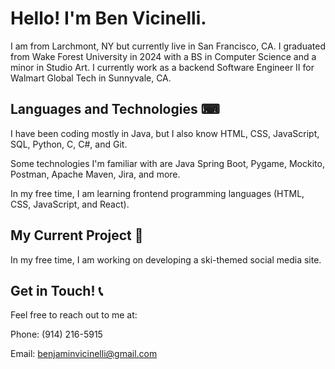 # Hello! I'm Ben Vicinelli.

I am from Larchmont, NY but currently live in San Francisco, CA. I graduated from Wake Forest University in 2024 with a BS in Computer Science and a minor in Studio Art. I currently work as a backend Software Engineer II for Walmart Global Tech in Sunnyvale, CA.

## Languages and Technologies ⌨

I have been coding mostly in Java, but I also know HTML, CSS, JavaScript, SQL, Python, C, C#, and Git.

Some technologies I'm familiar with are Java Spring Boot, Pygame, Mockito, Postman, Apache Maven, Jira, and more.

In my free time, I am learning frontend programming languages (HTML, CSS, JavaScript, and React).

## My Current Project 🚀

In my free time, I am working on developing a ski-themed social media site.

## Get in Touch! 📞

Feel free to reach out to me at:

Phone: (914) 216-5915

Email: benjaminvicinelli@gmail.com
